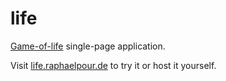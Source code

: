 # life

[Game-of-life](https://en.wikipedia.org/wiki/Conway%27s_Game_of_Life)
single-page application.

Visit [life.raphaelpour.de](life.raphaelpour.de) to try it or host it yourself.
